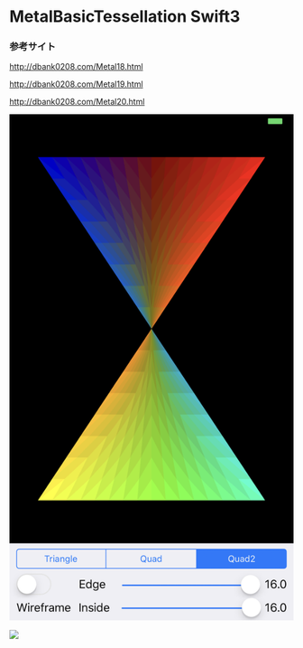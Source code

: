# MetalBasicTessellation Swift3

### 参考サイト

http://dbank0208.com/Metal18.html

http://dbank0208.com/Metal19.html

http://dbank0208.com/Metal20.html

<img src="https://github.com/daisukenagata/MetalBasicTessellation/blob/master/Quad2.png?raw=true">

![](https://github.com/daisukenagata/MetalBasicTessellation/blob/master/MovieMetal.gif?raw=true)
